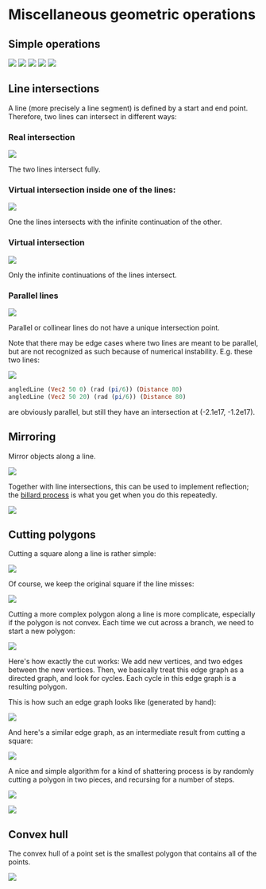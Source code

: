 # Miscellaneous geometric operations

## Simple operations

![](rotate_line.svg)
![](perpendicular_bisector.svg)
![](perpendicular_line_through_point.svg)
![](point_in_polygon.svg)
![](cut/1_line.svg)

## Line intersections

A line (more precisely a line segment) is defined by a start and end point.
Therefore, two lines can intersect in different ways:

### Real intersection

![](intersection/real.svg)

The two lines intersect fully.

### Virtual intersection inside one of the lines:

![](intersection/half_virtual.svg)

One the lines intersects with the infinite continuation of the other.

### Virtual intersection

![](intersection/virtual.svg)

Only the infinite continuations of the lines intersect.

### Parallel lines

![](intersection/parallel.svg)

Parallel or collinear lines do not have a unique intersection point.

Note that there may be edge cases where two lines are meant to be parallel, but are not recognized as such because of numerical instability. E.g. these two lines:

![](intersection/almost_parallel.svg)

```haskell
angledLine (Vec2 50 0) (rad (pi/6)) (Distance 80)
angledLine (Vec2 50 20) (rad (pi/6)) (Distance 80)
```

are obviously parallel, but still they have an intersection at (-2.1e17, -1.2e17).

## Mirroring

Mirror objects along a line.

![](mirror.svg)

Together with line intersections, this can be used to implement reflection; the
[billard process](../billard/README.md) is what you get when you do this
repeatedly.

![](reflection.svg)

## Cutting polygons

Cutting a square along a line is rather simple:

![](cut/2_square.svg)

Of course, we keep the original square if the line misses:

![](cut/4_miss.svg)

Cutting a more complex polygon along a line is more complicate, especially if
the polygon is not convex. Each time we cut across a branch, we need to start a
new polygon:

![](cut/3_complicated.svg)

Here's how exactly the cut works: We add new vertices, and two edges between the
new vertices. Then, we basically treat this edge graph as a directed graph, and
look for cycles. Each cycle in this edge graph is a resulting polygon.

This is how such an edge graph looks like (generated by hand):

![](cut/7_1_handcrafted_edge_graph.svg)

And here's a similar edge graph, as an intermediate result from cutting a
square:

![](cut/7_2_calculated_edge_graph.svg)

A nice and simple algorithm for a kind of shattering process is by randomly cutting a polygon in two pieces, and recursing for a number of steps.

![](cut/random_cut_square.svg)

![](cut/random_cut_haskell_logo.svg)


## Convex hull

The convex hull of a point set is the smallest polygon that contains all of the
points.

![](convex_hull.svg)
